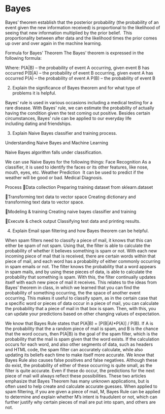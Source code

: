 # Bayes
Bayes’ theorem establish that the posterior probability (the probability of an event given the new information received) is proportional to the likelihood of seeing that new information multiplied by the prior belief.  This proportionality between after data and the likelihood times the prior comes up over and over again in the machine learning. 


Formula for Bayes’ Theorem
The Bayes’ theorem is expressed in the following formula:

 

Where:
P(A|B) – the probability of event A occurring, given event B has occurred
P(B|A) – the probability of event B occurring, given event A has occurred
P(A) – the probability of event A
P(B) – the probability of event B



2. Explain the significance of Bayes theorem and for what type of problems it is helpful.

Bayes' rule is used in various occasions including a medical testing for a rare disease. With Bayes' rule, we can estimate the probability of actually having the condition given the test coming out positive. Besides certain circumstances, Bayes' rule can be applied to our everyday life including dating and friendships.

3. Explain Naive Bayes classifier and training process.

Understanding Naive Bayes and Machine Learning 


Naive Bayes algorithm falls under classification.

We can use Naive Bayes for the following things:
Face Recognition
As a classifier, it is used to identify the faces or its other features, like nose, mouth, eyes, etc.
Weather Prediction 
It can be used to predict if the weather will be good or bad.
Medical Diagnosis.

Process
Data collection
Preparing training dataset from sklearn.dataset


Transforming text data to vector space
Creating dictionary and transforming text data to vector space.

Modeling & training
Creating naive bayes classifier and training

Execute & check output
Classifying test data and printing results. 


4. Explain Email span filtering and how Bayes theorem can be helpful.

When spam filters need to classify a piece of mail, it knows that this can either be spam of not spam. Using that, the filter is able to calculate the probability of whether it believes something is spam or not. With each new incoming piece of mail that is received, there are certain words within that piece of mail, and each word has a probability of either commonly occurring in spam emails or not. The filter knows the probability that a word appears in spam mails, and by using these pieces of data, is able to calculate the probability that something is spam. With this, the filter continually updates itself with each new piece of mail it receives.
This relates to the ideas from Bayes’ theorem in class, in which we learned that you can find the probability of something occurring, the the space of another event occurring. This makes it useful to classify spam, as in the certain case that a specific word or pieces of data occur in a piece of mail, you can calculate the probability that a piece of mail in that box is spam. Then, with this, you can update your predictions based on other changing values of expectation. 

We know that Bayes Rule states that P(A|B) = [P(B|A)*P(A)] / P(B). If A is the probability that the a random piece of mail is spam, and B is the chance that the word occurs, then P(A|B) is the goal of the spam filter, which is the probability that the mail is spam given that the word exists. If the calculation occurs for each word, and also other segments of data, such as headers and HTML code, the spam filter can accurately calculate, while also updating its beliefs each time to make itself more accurate. 
We know that Bayes Rule also causes false positives and false negatives. Although these do exist, the probability of either of these occurring is quite small, as the filter is quite accurate. Even if these do occur, the predictions for the next piece of mail will always reflect these possibilities. These two articles emphasize that Bayes Theorem has many unknown applications, but is often used to help create and calculate accurate guesses. When applied to spam filtering, if you are given a piece of mail, M, Bayes Rule can be applied to determine and explain whether M’s intent is fraudulent or not, which can further justify why certain pieces of mail are put into spam, and others are not.
